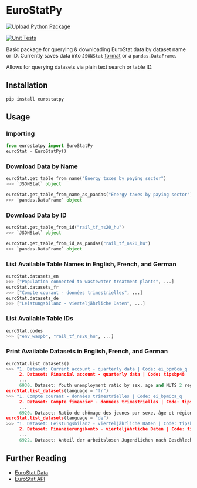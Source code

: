 # EuroStatPy

[![Upload Python Package](https://github.com/deepwaterpaladin/eurostatpy/actions/workflows/publish.yml/badge.svg)](https://github.com/deepwaterpaladin/eurostatpy/actions/workflows/publish.yml)

[![Unit Tests](https://github.com/deepwaterpaladin/eurostatpy/actions/workflows/qa-tests.yml/badge.svg)](https://github.com/deepwaterpaladin/eurostatpy/actions/workflows/qa-tests.yml)

Basic package for querying &amp; downloading EuroStat data by dataset name or ID. Currently saves data into `JSONStat` [format](https://github.com/26fe/jsonstat.py) or a `pandas.DataFrame`.

Allows for querying datasets via plain text search or table ID.

## Installation

`pip install eurostatpy`

## Usage

### Importing

```python
from eurostatpy import EuroStatPy
euroStat = EuroStatPy()
```

### Download Data by Name

```python
euroStat.get_table_from_name("Energy taxes by paying sector")
>>> `JSONStat` object

euroStat.get_table_from_name_as_pandas("Energy taxes by paying sector")
>>> `pandas.DataFrame` object
```

### Download Data by ID

```python
euroStat.get_table_from_id("rail_tf_ns20_hu")
>>> `JSONStat` object

euroStat.get_table_from_id_as_pandas("rail_tf_ns20_hu")
>>> `pandas.DataFrame` object
```

### List Available Table Names in English, French, and German

```python
euroStat.datasets_en
>>> ["Population connected to wastewater treatment plants", ...]
euroStat.datasets_fr
>>> ["Compte courant - données trimestrielles", ...]
euroStat.datasets_de
>>> ["Leistungsbilanz - vierteljährliche Daten", ...]
```

### List Available Table IDs

```python
euroStat.codes
>>> ["env_waspb", "rail_tf_ns20_hu", ...]
```

### Print Available Datasets in English, French, and German

```python
euroStat.list_datasets()
>>> "1. Dataset: Current account - quarterly data | Code: ei_bpm6ca_q
     2. Dataset: Financial account - quarterly data | Code: tipsbp48
     ...
     6930. Dataset: Youth unemployment ratio by sex, age and NUTS 2 regions | Code: yth_empl_140"
euroStat.list_datasets(language = "fr")
>>> "1. Compte courant - données trimestrielles | Code: ei_bpm6ca_q
     2. Dataset: Compte financier - données trimestrielles | Code: tipsbp48
     ...
     6920. Dataset: Ratio de chômage des jeunes par sexe, âge et région NUTS 2 | Code: yth_empl_140"
euroStat.list_datasets(language = "de")
>>> "1. Dataset: Leistungsbilanz - vierteljährliche Daten | Code: tipsbp40
     2. Dataset: Finanzierungskonto - vierteljährliche Daten | Code: tipsbp48
     ...
     6922. Dataset: Anteil der arbeitslosen Jugendlichen nach Geschlecht, Alter und NUTS-2-Regionen | Code: yth_empl_140"
```

## Further Reading

- [EuroStat Data](https://ec.europa.eu/eurostat/web/main/data/database)
- [EuroStat API](https://wikis.ec.europa.eu/display/EUROSTATHELP/API+-+Getting+started+with+statistics+API)
